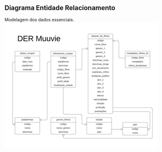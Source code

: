 ## Diagrama Entidade Relacionamento
Modelagem dos dados essenciais.
![Diagrama Entidade Relacionamento](diagramas/DiagramaEntidadeRelacionamento.jpeg)